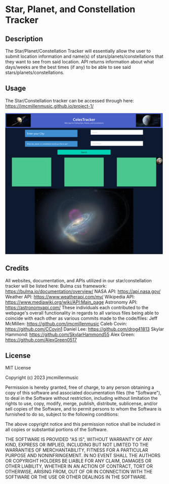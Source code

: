 # Star, Planet, and Constellation Tracker

## Description
The Star/Planet/Constellation Tracker will essentially allow the user to submit location information and name(s) of stars/planets/constellations that they want to see from said location.  API returns information about what days/weeks are the best times (if any) to be able to see said stars/planets/constellations. 
 

## Usage
The Star/Constellation tracker can be accessed through here: 
https://jmcmillenmusic.github.io/project-1/

![screenshot](screenshot.png)

## Credits
All websites, documentation, and APIs utilized in our star/constellation tracker will be listed here: 
Bulma css framework: https://bulma.io/documentation/overview/
NASA API: https://api.nasa.gov/
Weather API: https://www.weatherapi.com/my/
Wikipedia API: https://www.mediawiki.org/wiki/API:Main_page
Astronomy API: https://astronomyapi.com/
These individuals each contributed to the webpage's overall functionality in regards to all various files being able to coincide with each other as various commits made to the code/files: 
Jeff McMillen: https://github.com/jmcmillenmusic
Caleb Covin: https://github.com/CCovin1
Daniel Lee: https://github.com/drog41813
Skylar Hammond: https://github.com/SkylarHammond55
Alex Green: https://github.com/AlexGreen0517


## License
MIT License

Copyright (c) 2023 jmcmillenmusic

Permission is hereby granted, free of charge, to any person obtaining a copy
of this software and associated documentation files (the "Software"), to deal
in the Software without restriction, including without limitation the rights
to use, copy, modify, merge, publish, distribute, sublicense, and/or sell
copies of the Software, and to permit persons to whom the Software is
furnished to do so, subject to the following conditions:

The above copyright notice and this permission notice shall be included in all
copies or substantial portions of the Software.

THE SOFTWARE IS PROVIDED "AS IS", WITHOUT WARRANTY OF ANY KIND, EXPRESS OR
IMPLIED, INCLUDING BUT NOT LIMITED TO THE WARRANTIES OF MERCHANTABILITY,
FITNESS FOR A PARTICULAR PURPOSE AND NONINFRINGEMENT. IN NO EVENT SHALL THE
AUTHORS OR COPYRIGHT HOLDERS BE LIABLE FOR ANY CLAIM, DAMAGES OR OTHER
LIABILITY, WHETHER IN AN ACTION OF CONTRACT, TORT OR OTHERWISE, ARISING FROM,
OUT OF OR IN CONNECTION WITH THE SOFTWARE OR THE USE OR OTHER DEALINGS IN THE
SOFTWARE.